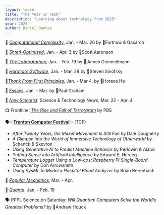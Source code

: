 ```yaml
---
layout: learn
title: "The Year in Tech"
description: "Learning about technology from 2025"
year: 2025
author: Daniel Dantas
---
```


📝 [_Computational Complexity_](https://blog.computationalcomplexity.org/), Jan. - Mar. 26 by 🐻Fortnow & Gasarch <!-- 4/7/2025 -->

📝 [_Shtetl-Optimized_](https://scottaaronson.blog/), Jan. - Apr. 3 by 🐻Scott Aaronson <!-- 4/7/2025 -->

📝 [_The Laboratorium_](https://3d.laboratorium.net/), Jan. - Feb. 19 by 🐻James Grimmelmann <!-- 4/7/2025 -->

📝 [_Hardcore Software_](https://hardcoresoftware.learningbyshipping.com/), Jan. - Mar. 28 by 🐻Steven Sinofsky <!-- 4/7/2025 -->

📝[_Thonk From First Principles_](https://www.thonking.ai/), Jan. - Mar 4. by 🐻Horace He <!-- 4/7/2025 -->

📝 [Essays](https://paulgraham.com/articles.html), Jan. - Mar. by 🐻Paul Graham <!-- 4/7/2025 -->

📔 [_New Scientist_](https://www.newscientist.com/): Science & Technology News, Mar. 22 - Apr. 4 <!-- 4/2/2025 -->

📺 Frontline: [_The Rise and Fall of Terrorgram_](https://www.pbs.org/wgbh/frontline/documentary/the-rise-and-fall-of-terrorgram/) by PBS <!-- 4/1/2025 -->

🗣️✨[**Trenton Computer Festival**](https://tcf-nj.org/)✨ (TCF) <!-- 3/29/2025 -->
- _After Twenty Years, the Maker Movement Is Still Fun_	by Dale Dougherty
- _A Glimpse into the World of Immersive Technology of Otherworld_	by	Schenck & Skovron
- _Using Generative AI to Predict Machine Behavior_ by Perlowin & Alabsi
- _Putting Sense into Artificial Intelligence_ by Edward E. Herceg
- _Temperature Logger Using a Low-cost Raspberry Pi Single-Board Computer_ by Don Arrowsmith
- _Using SysML to Model a Hospital Blood Analyzer_ by Brian Berenbach


📔 [_Popular Mechanics_](https://www.popularmechanics.com/), Mar. - Apr. <!-- 3/28/2025 -->

📔 [_Quanta_](https://www.quantamagazine.org/), Jan. - Feb. 19 <!-- 3/21/2025 -->

🗣️ PPPL Science on Saturday: _Will Quantum Computers Solve the World’s Greatest Problems?_ by 🐯Andrew Houck <!-- 3/1/2025 -->

